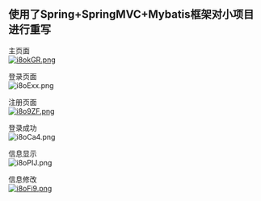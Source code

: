 ## 使用了Spring+SpringMVC+Mybatis框架对小项目进行重写

主页面    
[![i8okGR.png](https://s1.ax1x.com/2018/10/06/i8okGR.png)](https://imgchr.com/i/i8okGR)

登录页面  
![i8oExx.png](https://s1.ax1x.com/2018/10/06/i8oExx.png)


注册页面  
[![i8o9ZF.png](https://s1.ax1x.com/2018/10/06/i8o9ZF.png)](https://imgchr.com/i/i8o9ZF)


登录成功  
![i8oCa4.png](https://s1.ax1x.com/2018/10/06/i8oCa4.png)


信息显示       
![i8oPIJ.png](https://s1.ax1x.com/2018/10/06/i8oPIJ.png)


信息修改    
[![i8oFi9.png](https://s1.ax1x.com/2018/10/06/i8oFi9.png)](https://imgchr.com/i/i8oFi9)
